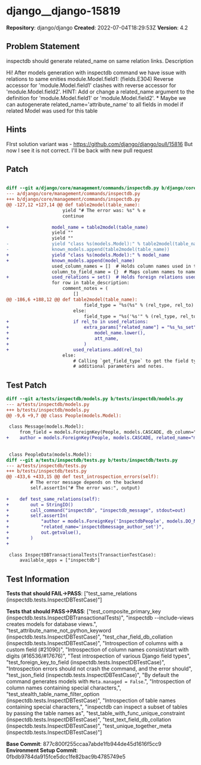 # django__django-15819

**Repository**: django/django
**Created**: 2022-07-04T18:29:53Z
**Version**: 4.2

## Problem Statement

inspectdb should generate related_name on same relation links.
Description
	
Hi!
After models generation with inspectdb command we have issue with relations to same enities
module.Model.field1: (fields.E304) Reverse accessor for 'module.Model.field1' clashes with reverse accessor for 'module.Model.field2'.
HINT: Add or change a related_name argument to the definition for 'module.Model.field1' or 'module.Model.field2'.
*
Maybe we can autogenerate
related_name='attribute_name'
to all fields in model if related Model was used for this table


## Hints

FIrst solution variant was - ​https://github.com/django/django/pull/15816 But now I see it is not correct. I'll be back with new pull request

## Patch

```diff

diff --git a/django/core/management/commands/inspectdb.py b/django/core/management/commands/inspectdb.py
--- a/django/core/management/commands/inspectdb.py
+++ b/django/core/management/commands/inspectdb.py
@@ -127,12 +127,14 @@ def table2model(table_name):
                     yield "# The error was: %s" % e
                     continue
 
+                model_name = table2model(table_name)
                 yield ""
                 yield ""
-                yield "class %s(models.Model):" % table2model(table_name)
-                known_models.append(table2model(table_name))
+                yield "class %s(models.Model):" % model_name
+                known_models.append(model_name)
                 used_column_names = []  # Holds column names used in the table so far
                 column_to_field_name = {}  # Maps column names to names of model fields
+                used_relations = set()  # Holds foreign relations used in the table.
                 for row in table_description:
                     comment_notes = (
                         []
@@ -186,6 +188,12 @@ def table2model(table_name):
                             field_type = "%s(%s" % (rel_type, rel_to)
                         else:
                             field_type = "%s('%s'" % (rel_type, rel_to)
+                        if rel_to in used_relations:
+                            extra_params["related_name"] = "%s_%s_set" % (
+                                model_name.lower(),
+                                att_name,
+                            )
+                        used_relations.add(rel_to)
                     else:
                         # Calling `get_field_type` to get the field type string and any
                         # additional parameters and notes.


```

## Test Patch

```diff
diff --git a/tests/inspectdb/models.py b/tests/inspectdb/models.py
--- a/tests/inspectdb/models.py
+++ b/tests/inspectdb/models.py
@@ -9,6 +9,7 @@ class People(models.Model):
 
 class Message(models.Model):
     from_field = models.ForeignKey(People, models.CASCADE, db_column="from_id")
+    author = models.ForeignKey(People, models.CASCADE, related_name="message_authors")
 
 
 class PeopleData(models.Model):
diff --git a/tests/inspectdb/tests.py b/tests/inspectdb/tests.py
--- a/tests/inspectdb/tests.py
+++ b/tests/inspectdb/tests.py
@@ -433,6 +433,15 @@ def test_introspection_errors(self):
         # The error message depends on the backend
         self.assertIn("# The error was:", output)
 
+    def test_same_relations(self):
+        out = StringIO()
+        call_command("inspectdb", "inspectdb_message", stdout=out)
+        self.assertIn(
+            "author = models.ForeignKey('InspectdbPeople', models.DO_NOTHING, "
+            "related_name='inspectdbmessage_author_set')",
+            out.getvalue(),
+        )
+
 
 class InspectDBTransactionalTests(TransactionTestCase):
     available_apps = ["inspectdb"]

```

## Test Information

**Tests that should FAIL→PASS**: ["test_same_relations (inspectdb.tests.InspectDBTestCase)"]

**Tests that should PASS→PASS**: ["test_composite_primary_key (inspectdb.tests.InspectDBTransactionalTests)", "inspectdb --include-views creates models for database views.", "test_attribute_name_not_python_keyword (inspectdb.tests.InspectDBTestCase)", "test_char_field_db_collation (inspectdb.tests.InspectDBTestCase)", "Introspection of columns with a custom field (#21090)", "Introspection of column names consist/start with digits (#16536/#17676)", "Test introspection of various Django field types", "test_foreign_key_to_field (inspectdb.tests.InspectDBTestCase)", "Introspection errors should not crash the command, and the error should", "test_json_field (inspectdb.tests.InspectDBTestCase)", "By default the command generates models with `Meta.managed = False`.", "Introspection of column names containing special characters,", "test_stealth_table_name_filter_option (inspectdb.tests.InspectDBTestCase)", "Introspection of table names containing special characters,", "inspectdb can inspect a subset of tables by passing the table names as", "test_table_with_func_unique_constraint (inspectdb.tests.InspectDBTestCase)", "test_text_field_db_collation (inspectdb.tests.InspectDBTestCase)", "test_unique_together_meta (inspectdb.tests.InspectDBTestCase)"]

**Base Commit**: 877c800f255ccaa7abde1fb944de45d1616f5cc9
**Environment Setup Commit**: 0fbdb9784da915fce5dcc1fe82bac9b4785749e5
